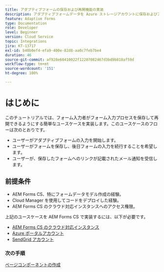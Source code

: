 ```yaml
---
title: アダプティブフォームの保存および再開機能の実装
description: アダプティブフォームデータを Azure ストレージアカウントに保存およびアカウントから取得する方法を説明します。
feature: Adaptive Forms
type: Documentation
role: Developer
level: Beginner
version: Cloud Service
topic: Integrations
jira: KT-13717
exl-id: b40b0ef4-efa9-400e-82d8-aa0c7feb7be4
duration: 46
source-git-commit: af928e60410022f12207082467d3bd9b818af59d
workflow-type: tm+mt
source-wordcount: '151'
ht-degree: 100%

---
```


# はじめに

このチュートリアルでは、フォーム入力者がフォーム入力プロセスを保存して再開できるようにする簡単なユースケースを実装します。このユースケースのフローは次のとおりです。

* ユーザーがアダプティブフォームの入力を開始します。
* ユーザーがフォームを保存し、後日フォームの入力を続行することを希望します。
* ユーザーが、保存したフォームへのリンクが記載されたメール通知を受信します。

## 前提条件

* AEM Forms CS、特にフォームデータモデル作成の経験。
* Cloud Manager を使用してコードをデプロイした経験。
* AEM Forms CS のクラウド対応インスタンスへのアクセス権限。

上記のユースケースを AEM Forms CS で実装するには、以下が必要です。

* [AEM Forms CS のクラウド対応インスタンス](https://experienceleague.adobe.com/docs/experience-manager-learn/cloud-service/forms/developing-for-cloud-service/intellij-and-aem-sync.html?lang=ja#set-up-aem-author-instance)
* [Azure ポータルアカウント](https://portal.azure.com/)
* [SendGrid アカウント](https://sendgrid.com/)

### 次の手順

[ページコンポーネントの作成](./page-component.md)
